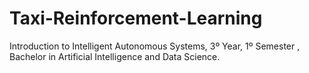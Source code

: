 # Taxi-Reinforcement-Learning
Introduction to Intelligent Autonomous Systems, 3º Year, 1º Semester , Bachelor in Artificial Intelligence and Data Science.
